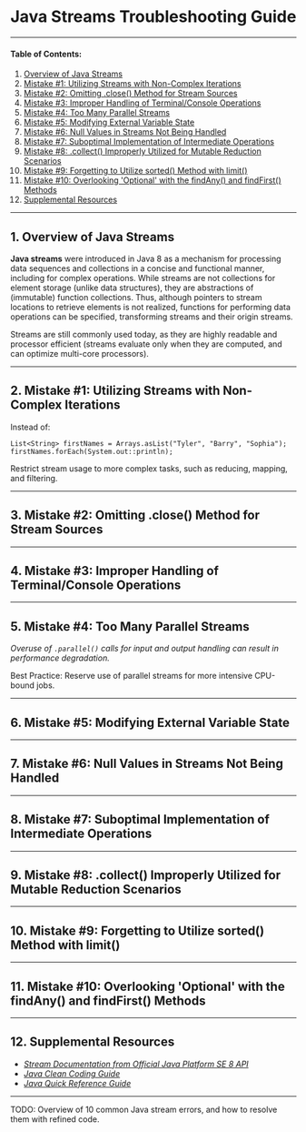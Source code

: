 # Java Streams Troubleshooting Guide
  
<hr />

#### Table of Contents:

1. [Overview of Java Streams](#streams)
2. [Mistake #1: Utilizing Streams with Non-Complex Iterations](#one)
3. [Mistake #2: Omitting .close() Method for Stream Sources](#two)
4. [Mistake #3: Improper Handling of Terminal/Console Operations](#three)
5. [Mistake #4: Too Many Parallel Streams](#four)
6. [Mistake #5: Modifying External Variable State](#five)
7. [Mistake #6: Null Values in Streams Not Being Handled](#six)
8. [Mistake #7: Suboptimal Implementation of Intermediate Operations](#seven)
9. [Mistake #8: .collect() Improperly Utilized for Mutable Reduction Scenarios](#eight)
10. [Mistake #9: Forgetting to Utilize sorted() Method with limit()](#nine)
11. [Mistake #10: Overlooking 'Optional' with the findAny() and findFirst() Methods](#ten)
12. [Supplemental Resources](#supplemental)
  
<hr />
  
## 1. <a name="streams">Overview of Java Streams</a>
  
**Java streams** were introduced in Java 8 as a mechanism for processing data sequences and collections in a concise and functional manner, including for complex operations. While streams are not collections for element storage (unlike data structures), they are abstractions of (immutable) function collections. Thus, although pointers to stream locations to retrieve elements is not realized, functions for performing data operations can be specified, transforming streams and their origin streams.
  
Streams are still commonly used today, as they are highly readable and processor efficient (streams evaluate only when they are computed, and can optimize multi-core processors).
  
<hr />
  
## 2. <a name="one">Mistake #1: Utilizing Streams with Non-Complex Iterations</a>
  
Instead of:
  
```
List<String> firstNames = Arrays.asList("Tyler", "Barry", "Sophia");
firstNames.forEach(System.out::println);
```
  
Restrict stream usage to more complex tasks, such as reducing, mapping, and filtering.
  
<hr />

## 3. <a name="two">Mistake #2: Omitting .close() Method for Stream Sources</a>
  
<hr />

## 4. <a name="three">Mistake #3: Improper Handling of Terminal/Console Operations</a>

<hr />

## 5. <a name="four">Mistake #4: Too Many Parallel Streams</a>

<em>Overuse of ```.parallel()``` calls for input and output handling can result in performance degradation.</em>
  
Best Practice: Reserve use of parallel streams for more intensive CPU-bound jobs.
  
<hr />

## 6. <a name="five">Mistake #5: Modifying External Variable State</a>

<hr />

## 7. <a name="six">Mistake #6: Null Values in Streams Not Being Handled</a>

<hr />

## 8. <a name="seven">Mistake #7: Suboptimal Implementation of Intermediate Operations</a>

<hr />

## 9. <a name="eight">Mistake #8: .collect() Improperly Utilized for Mutable Reduction Scenarios</a>

<hr />

## 10. <a name="nine">Mistake #9: Forgetting to Utilize sorted() Method with limit()</a>
  
<hr />

## 11. <a name="ten">Mistake #10: Overlooking 'Optional' with the findAny() and findFirst() Methods</a>
  
<hr />
  
## 12. <a name="supplemental">Supplemental Resources</a>
  
* *[Stream Documentation from Official Java Platform SE 8 API](https://docs.oracle.com/javase/8/docs/api/java/util/stream/Stream.html)*
* *[Java Clean Coding Guide](https://github.com/chaseofthejungle/java-clean-coding-guide)*  
* *[Java Quick Reference Guide](https://github.com/chaseofthejungle/java-quick-reference-guide)*
  
<hr />
  
TODO: Overview of 10 common Java stream errors, and how to resolve them with refined code.  

